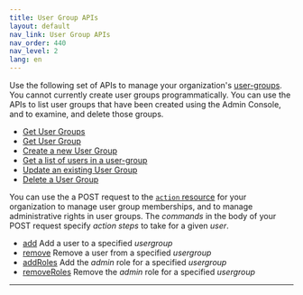 ```yaml
---
title: User Group APIs
layout: default
nav_link: User Group APIs
nav_order: 440
nav_level: 2
lang: en
---
```


Use the following set of APIs to manage your organization's [user-groups](glossary.md#usergroup). You cannot currently create user groups programmatically. You can use the APIs to list user groups that have been created using the Admin Console, and to examine, and delete those groups.

* [Get User Groups](getUserGroups.md)
* [Get User Group](getUserGroup.md)
* [Create a new User Group](createUserGroup.md)
* [Get a list of users in a user-group](getUsersByGroup.md)
* [Update an existing User Group](updateUserGroup.md)
* [Delete a User Group](deleteUserGroup.md)

You can use the a POST request to the [`action` resource](ActionsRef.md) for your organization to manage user group memberships, and to manage administrative rights in user groups. The _commands_ in the body of your POST request specify _action steps_ to take for a given _user_.

* [add](ActionsCmds.md#add) Add a user to a specified _usergroup_
* [remove](ActionsCmds.md#remove) Remove a user from a specified _usergroup_
* [addRoles](ActionsRef.md#addRoles) Add the _admin_ role for a specified _usergroup_
* [removeRoles](ActionsRef.md#removeRoles) Remove the _admin_ role for a specified _usergroup_ 


<hr class="api-ref-rule">

